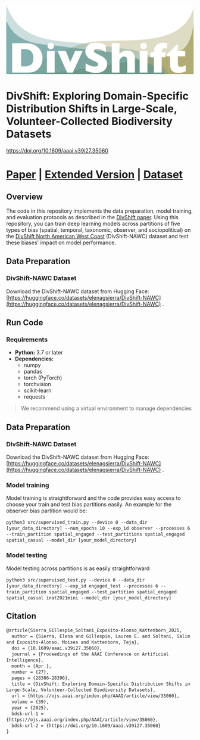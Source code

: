 ![DivShift logo](https://github.com/moiexpositoalonsolab/DivShift/blob/main/DivShift_logo.png)
# DivShift: Exploring Domain-Specific Distribution Shifts in Large-Scale, Volunteer-Collected Biodiversity Datasets
https://doi.org/10.1609/aaai.v39i27.35060

# [Paper](https://ojs.aaai.org/index.php/AAAI/article/view/35060) | [Extended Version](https://arxiv.org/abs/2410.19816) | [Dataset](https://huggingface.co/datasets/elenagsierra/DivShift-NAWC)

## Overview

The code in this repository implements the data preparation, model training, and evaluation protocols as described in the [DivShift paper](https://ojs.aaai.org/index.php/AAAI/article/view/35060). Using this repository, you can train deep learning models across partitions of five types of bias (spatial, temporal, taxonomic, observer, and sociopolitical) on the [DivShift North American West Coast](https://huggingface.co/datasets/elenagsierra/DivShift-NAWC) (DivShift-NAWC) dataset and test these biases' impact on model performance.

## Data Preparation

### DivShift-NAWC Dataset

Download the DivShift-NAWC dataset from Hugging Face:  
[https://huggingface.co/datasets/elenagsierra/DivShift-NAWC](https://huggingface.co/datasets/elenagsierra/DivShift-NAWC) .

## Run Code

### Requirements

- **Python:** 3.7 or later  
- **Dependencies:**  
  - numpy
  - pandas
  - torch (PyTorch)
  - torchvision
  - scikit-learn
  - requests

> We recommend using a virtual environment to manage dependencies

## Data Preparation

### DivShift-NAWC Dataset

Download the DivShift-NAWC dataset from Hugging Face:  
[https://huggingface.co/datasets/elenagsierra/DivShift-NAWC](https://huggingface.co/datasets/elenagsierra/DivShift-NAWC) .

### Model training

Model training is straightforward and the code provides easy access to choose your train and test bias partitions easily. An example for the observer bias partition would be:
```
python3 src/supervised_train.py --device 0 --data_dir [your_data_directory] --num_epochs 10 --exp_id observer --processes 6 --train_partition spatial_engaged --test_partitions spatial_engaged spatial_casual --model_dir [your_model_directory]
```

### Model testing

Model testing across partitions is as easily straightforward

```
python3 src/supervised_test.py --device 0 --data_dir [your_data_directory] --exp_id engaged_test --processes 6 --train_partition spatial_engaged --test_partition spatial_engaged spatial_casual inat2021mini --model_dir [your_model_directory]
```
## Citation

```
@article{Sierra_Gillespie_Soltani_Exposito-Alonso_Kattenborn_2025,
  author = {Sierra, Elena and Gillespie, Lauren E. and Soltani, Salim and Exposito-Alonso, Moises and Kattenborn, Teja},
  doi = {10.1609/aaai.v39i27.35060},
  journal = {Proceedings of the AAAI Conference on Artificial Intelligence},
  month = {Apr.},
  number = {27},
  pages = {28386-28396},
  title = {DivShift: Exploring Domain-Specific Distribution Shifts in Large-Scale, Volunteer-Collected Biodiversity Datasets},
  url = {https://ojs.aaai.org/index.php/AAAI/article/view/35060},
  volume = {39},
  year = {2025},
  bdsk-url-1 = {https://ojs.aaai.org/index.php/AAAI/article/view/35060},
  bdsk-url-2 = {https://doi.org/10.1609/aaai.v39i27.35060}
}
```


